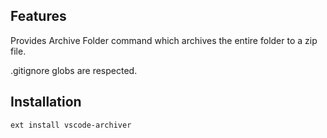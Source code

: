 ## Features

Provides Archive Folder command which archives the entire folder to a zip file.

.gitignore globs are respected.


## Installation

```
ext install vscode-archiver
```

